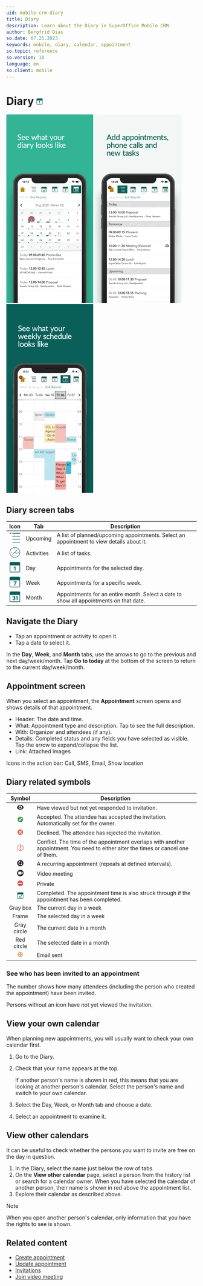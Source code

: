 ```yaml
---
uid: mobile-crm-diary
title: Diary
description: Learn about the Diary in SuperOffice Mobile CRM.
author: Bergfrid Dias
so.date: 07.25.2023
keywords: mobile, diary, calendar, appointment
so.topic: reference
so.version: 10
language: en
so.client: mobile
---
```


# Diary ![icon][img10]

![Mobile CRM: Diary month tab -app-screen][img1]
![Mobile CRM: Add appointment -app-screen][img4]
![Mobile CRM: Schedule -app-screen][img3]

## Diary screen tabs

| Icon | Tab | Description |
|:-:|---|---|
| ![icon][img5] | Upcoming | A list of planned/upcoming appointments. Select an appointment to view details about it. |
| ![icon][img6] | Activities | A list of tasks. |
| ![icon][img7] | Day | Appointments for the selected day. |
| ![icon][img8] | Week | Appointments for a specific week. |
| ![icon][img9] | Month | Appointments for an entire month. Select a date to show all appointments on that date. |

## Navigate the Diary

* Tap an appointment or activity to open it.
* Tap a date to select it.

In the **Day**, **Week**, and **Month** tabs, use the arrows to go to the previous and next day/week/month. Tap **Go to today** at the bottom of the screen to return to the current day/week/month.

## Appointment screen

When you select an appointment, the **Appointment** screen opens and shows details of that appointment.

* Header: The date and time.
* What: Appointment type and description. Tap to see the full description.
* With: Organizer and attendees (if any).
* Details: Completed status and any fields you have selected as visible. Tap the arrow to expand/collapse the list.
* Link: Attached images

Icons in the action bar: Call, SMS, Email, Show location

## Diary related symbols

| Symbol | Description |
|:-:|---|
| ![icon][img13] | Have viewed but not yet responded to invitation. |
| ![icon][img14] | Accepted. The attendee has accepted the invitation. Automatically set for the owner. |
| ![icon][img18] | Declined. The attendee has rejected the invitation. |
| ![icon][img15] | Conflict. The time of the appointment overlaps with another appointment. You need to either alter the times or cancel one of them. |
| ![icon][img16] | A recurring appointment (repeats at defined intervals). |
| ![icon][img12] | Video meeting |
| ![icon][img17] | Private |
| ![icon][img11] | Completed. The appointment time is also struck through if the appointment has been completed. |
| Gray box | The current day in a week |
| Frame | The selected day in a week |
| Gray circle | The current date in a month |
| Red circle | The selected date in a month |
| ![icon][img19] | Email sent |

### See who has been invited to an appointment

The number shows how many attendees (including the person who created the appointment) have been invited.

Persons without an icon have not yet viewed the invitation.

## View your own calendar

When planning new appointments, you will usually want to check your own calendar first.

1. Go to the Diary.
2. Check that your name appears at the top.

    If another person's name is shown in red, this means that you are looking at another person's calendar. Select the person's name and switch to your own calendar.

3. Select the Day, Week, or Month tab and choose a date.

4. Select an appointment to examine it.

## View other calendars

It can be useful to check whether the persons you want to invite are free on the day in question.

1. In the Diary, select the name just below the row of tabs.
1. On the **View other calendar** page, select a person from the history list or search for a calendar owner. When you have selected the calendar of another person, their name is shown in red above the appointment list.
1. Explore their calendar as described above.

> [!NOTE]
> When you open another person's calendar, only information that you have the rights to see is shown.

## Related content

* [Create appointment][1]
* [Update appointment][2]
* [Invitations][3]
* [Join video meeting][4]

<!-- Referenced links -->
[1]: create-appointment.md
[2]: update-appointment.md
[3]: invitations.md
[4]: join-video-meeting.md

<!-- Referenced images -->
[img1]: media/diary.png
[img3]: media/schedule.png
[img4]: media/appointment-list.png
[img5]: ../../../../../common/icons/mobile/diary-upcoming-h32.png
[img6]: ../../../../../common/icons/mobile/activities-h32.png
[img7]: ../../../../../common/icons/mobile/diary-day-h32.png
[img8]: ../../../../../common/icons/mobile/diary-week-h32.png
[img9]: ../../../../../common/icons/mobile/diary-month-h32.png
[img10]: ../../../../../common/icons/mobile/diary-day.png
[img11]: ../../../../../common/icons/mobile/diary-checklist.png
[img12]: ../../../../../common/icons/mobile/diary-videocall.png
[img13]: ../../../../../common/icons/mobile/deltager-sett.png
[img14]: ../../../../../common/icons/mobile/deltager-ja.png
[img15]: ../../../../../common/icons/mobile/check-many.png
[img16]: ../../../../../common/icons/mobile/recurring.png
[img17]: ../../../../../common/icons/mobile/remove-circle.png
[img18]: ../../../../../common/icons/mobile/deltager-nei.png
[img19]: ../../../../../common/icons/mobile/email-ikon.png
